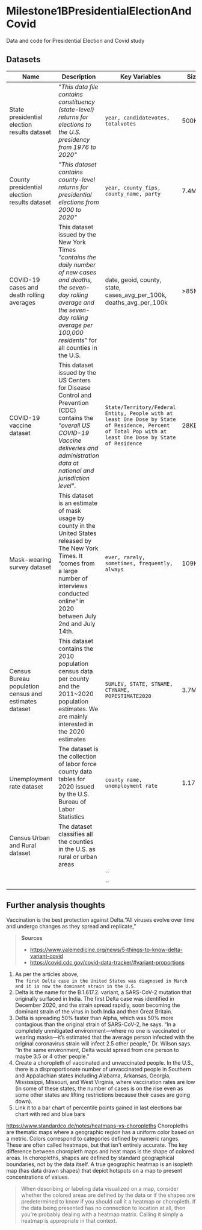 # Milestone1BPresidentialElectionAndCovid
Data and code for Presidential Election and Covid study

## Datasets

| Name | Description | Key Variables | Size | Shape | Format | Access |
|---|---|---|---|---|---|---|
| State presidential election results dataset | *"This data file contains constituency (state-level) returns for elections to the U.S. presidency from 1976 to 2020"* | `year, candidatevotes, totalvotes` | 500KB | 4287 x 15 | CSV | [Harvard Dataverse website](https://dataverse.harvard.edu/dataset.xhtml?persistentId=doi:10.7910/DVN/42MVDX) |
| County presidential election results dataset | *"This dataset contains county-level returns for presidential elections from 2000 to 2020"* | `year, county_fips, county_name, party` | 7.4MB | 72603 x 12 | CSV | [Harvard Dataverse website](https://dataverse.harvard.edu/dataset.xhtml?persistentId=doi:10.7910/DVN/VOQCHQ) |
| COVID-19 cases and death rolling averages|This dataset issued by the New York Times *"contains the daily number of new cases and deaths, the seven-day rolling average and the seven-day rolling average per 100,000 residents"* for all counties in the U.S.|date, geoid, county, state, cases_avg_per_100k, deaths_avg_per_100k | >85MB | >146M x 10 | CSV | [The New York Times GitHub page](https://github.com/nytimes/covid-19-data/tree/master/rolling-averages)|
| COVID-19 vaccine dataset | This dataset issued by the US Centers for Disease Control and Prevention (CDC) contains the *"overall US COVID-19 Vaccine deliveries and administration data at national and jurisdiction level"*. | `State/Territory/Federal Entity, People with at least One Dose by State of Residence, Percent of Total Pop with at least One Dose by State of Residence` | 28KB | 63 x 62 | CSV | [The U.S. Centers for Disease Control website](https://data.cdc.gov/Vaccinations/COVID-19-Vaccinations-in-the-United-States-Jurisdi/unsk-b7fc) |
| Mask-wearing survey dataset | This dataset is an estimate of mask usage by county in the United States released by The New York Times. It “comes from a large number of interviews conducted online“ in 2020 between July 2nd and July 14th. | `ever, rarely, sometimes, frequently, always` | 109KB | 3143 x 6 | CSV | [The New York Times GitHub page](https://github.com/nytimes/covid-19-data/tree/master/mask-use) |
| Census Bureau population census and estimates dataset | This dataset contains the 2010 population census data per county and the 2011~2020 population estimates. We are mainly interested in the 2020 estimates | `SUMLEV, STATE, STNAME, CTYNAME, POPESTIMATE2020` | 3.7MB | 3195 x 180 | CSV | [U.S. Census Bureau website](https://www.census.gov/programs-surveys/popest/technical-documentation/research/evaluation-estimates/2020-evaluation-estimates/2010s-counties-total.html) |
| Unemployment rate dataset | The dataset is the collection of labor force county data tables for 2020 issued by the U.S. Bureau of Labor Statistics | `county name, unemployment rate` | 1.17MB | x | XLS | [Bureau of Labor Statistics website](https://www.bls.gov/lau/tables.htm) |
| Census Urban and Rural dataset | The dataset classifies all the counties in the U.S. as rural or urban areas ||| x | CSV | []() |
||| `` || x | CSV | []() |
||| `` || x | CSV | []() |

## Further analysis thoughts

Vaccination is the best protection against Delta.“All viruses evolve over time and undergo changes as they spread and replicate,” 

>**Sources**
> - https://www.yalemedicine.org/news/5-things-to-know-delta-variant-covid
> -    https://covid.cdc.gov/covid-data-tracker/#variant-proportions
   
1. As per the articles above,  
`The first Delta case in the United States was diagnosed in March and it is now the dominant strain in the U.S.`
2. Delta is the name for the B.1.617.2. variant, a SARS-CoV-2 mutation that originally surfaced in India. 
The first Delta case was identified in December 2020, and the strain spread rapidly, 
soon becoming the dominant strain of the virus in both India and then Great Britain. 
3. Delta is spreading 50% faster than Alpha, which was 50% more contagious than the original strain of SARS-CoV-2, he says. “In a completely unmitigated environment—where no one is vaccinated or wearing masks—it’s estimated that the average person infected with the original coronavirus strain will infect 2.5 other people,” Dr. Wilson says. “In the same environment,
 Delta would spread from one person to maybe 3.5 or 4 other people.”
4. Create a choropleth of vaccinated and unvaccinated people.
In the U.S., there is a disproportionate number of unvaccinated people in Southern and Appalachian states including Alabama, 
Arkansas, Georgia, Mississippi, Missouri, and West Virginia, where vaccination rates are low (in some of these states, the number of cases 
is on the rise even as some other states are lifting restrictions because their cases are going down).
5. Link it to a bar chart of percentile points gained in last elections bar chart with red and blue bars

https://www.standardco.de/notes/heatmaps-vs-choropleths
Choropleths are thematic maps where a geographic region has a uniform color based on a metric. Colors correspond to categories defined by numeric ranges. These are often called heatmaps, but that isn't entirely accurate. The key difference between choropleth maps and heat maps is the shape of colored areas. In choropleths, shapes are defined by standard geographical boundaries, not by the data itself. A true geographic heatmap is an isopleth map (has data drawn shapes) 
that depict hotspots on a map to present concentrations of values.

> When describing or labeling data visualized on a map, consider whether the colored areas are defined by the data or if the shapes are predetermined to know if you should call it a heatmap or choropleth. If the data being presented has no connection to location at all, then you're probably dealing with a heatmap matrix. Calling it simply a heatmap is appropriate in that context.
